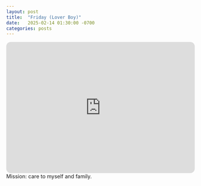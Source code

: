 ```yaml
---
layout: post
title:  "Friday (Lover Boy)"
date:   2025-02-14 01:30:00 -0700
categories: posts
---
```

<iframe style="border-radius:12px" src="https://open.spotify.com/embed/playlist/3Vo3uO3jPdgheCAU6LTxuO?utm_source=generator" width="100%" height="352" frameBorder="0" allowfullscreen="" allow="autoplay; clipboard-write; encrypted-media; fullscreen; picture-in-picture" loading="lazy"></iframe>
Mission: care to myself and family.
